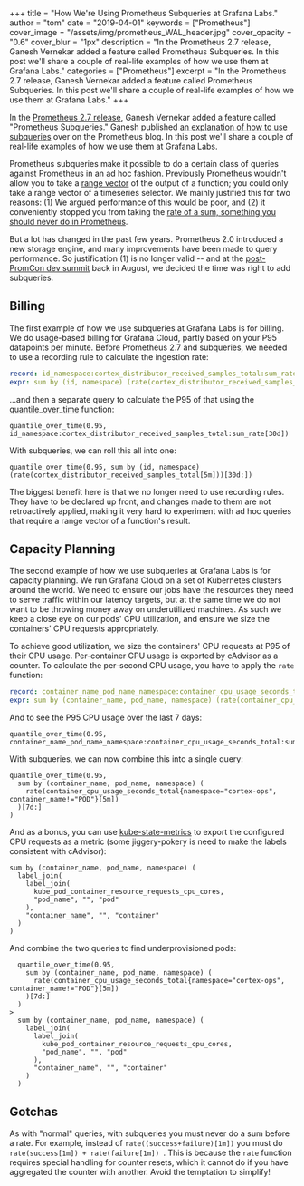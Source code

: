 +++
title = "How We're Using Prometheus Subqueries at Grafana Labs."
author = "tom"
date = "2019-04-01"
keywords = ["Prometheus"]
cover_image = "/assets/img/prometheus_WAL_header.jpg"
cover_opacity = "0.6"
cover_blur = "1px"
description = "In the Prometheus 2.7 release, Ganesh Vernekar added a feature called Prometheus Subqueries. In this post we'll share a couple of real-life examples of how we use them at Grafana Labs."
categories = ["Prometheus"]
excerpt = "In the Prometheus 2.7 release, Ganesh Vernekar added a feature called Prometheus Subqueries. In this post we'll share a couple of real-life examples of how we use them at Grafana Labs."
+++

In the [Prometheus 2.7 release](https://github.com/prometheus/prometheus/releases/tag/v2.7.0), Ganesh Vernekar added a feature called "Prometheus Subqueries." Ganesh published [an explanation of how to use subqueries](https://prometheus.io/blog/2019/01/28/subquery-support/) over on the Prometheus blog. In this post we'll share a couple of real-life examples of how we use them at Grafana Labs.

Prometheus subqueries make it possible to do a certain class of queries against Prometheus in an ad hoc fashion. Previously Prometheus wouldn't allow you to take a [range vector](https://prometheus.io/docs/prometheus/latest/querying/basics/#range-vector-selectors) of the output of a function; you could only take a range vector of a timeseries selector. We mainly justified this for two reasons: (1) We argued performance of this would be poor, and (2) it conveniently stopped you from taking the [rate of a sum, something you should never do in Prometheus](https://www.robustperception.io/rate-then-sum-never-sum-then-rate).

But a lot has changed in the past few years. Prometheus 2.0 introduced a new storage engine, and many improvements have been made to query performance. So justification (1) is no longer valid -- and at the [post-PromCon dev summit](https://groups.google.com/forum/#!topic/prometheus-developers/NdvpnJnttRo) back in August, we decided the time was right to add subqueries.

## Billing

The first example of how we use subqueries at Grafana Labs is for billing.  We do usage-based billing for Grafana Cloud, partly based on your P95 datapoints per minute. Before Prometheus 2.7 and subqueries, we needed to use a recording rule to calculate the ingestion rate:

```yaml
record: id_namespace:cortex_distributor_received_samples_total:sum_rate
expr: sum by (id, namespace) (rate(cortex_distributor_received_samples_total[5m]))
```

...and then a separate query to calculate the P95 of that using the [quantile_over_time](https://prometheus.io/docs/prometheus/latest/querying/functions/#aggregation_over_time) function:

```
quantile_over_time(0.95, id_namespace:cortex_distributor_received_samples_total:sum_rate[30d])
```

With subqueries, we can roll this all into one:

```
quantile_over_time(0.95, sum by (id, namespace) (rate(cortex_distributor_received_samples_total[5m]))[30d:])
```

The biggest benefit here is that we no longer need to use recording rules. They have to be declared up front, and changes made to them are not retroactively applied, making it very hard to experiment with ad hoc queries that require a range vector of a function's result.

## Capacity Planning

The second example of how we use subqueries at Grafana Labs is for capacity planning. We run Grafana Cloud on a set of Kubernetes clusters around the world. We need to ensure our jobs have the resources they need to serve traffic within our latency targets, but at the same time we do not want to be throwing money away on underutilized machines. As such we keep a close eye on our pods' CPU utilization, and ensure we size the containers' CPU requests appropriately.

To achieve good utilization, we size the containers' CPU requests at P95 of their CPU usage. Per-container CPU usage is exported by cAdvisor as a counter. To calculate the per-second CPU usage, you have to apply the `rate` function:

```yaml
record: container_name_pod_name_namespace:container_cpu_usage_seconds_total:sum_rate_5m
expr: sum by (container_name, pod_name, namespace) (rate(container_cpu_usage_seconds_total{namespace="cortex-ops", container_name!="POD"}[5m]))
```

And to see the P95 CPU usage over the last 7 days:

```
quantile_over_time(0.95, container_name_pod_name_namespace:container_cpu_usage_seconds_total:sum_rate_5m[7d])
```

With subqueries, we can now combine this into a single query:

```
quantile_over_time(0.95,
  sum by (container_name, pod_name, namespace) (
    rate(container_cpu_usage_seconds_total{namespace="cortex-ops", container_name!="POD"}[5m])
  )[7d:]
)
```

And as a bonus, you can use [kube-state-metrics](https://github.com/kubernetes/kube-state-metrics) to export the configured CPU requests as a metric (some jiggery-pokery is need to make the labels consistent with cAdvisor):

```
sum by (container_name, pod_name, namespace) (
  label_join(
    label_join(
      kube_pod_container_resource_requests_cpu_cores,
      "pod_name", "", "pod"
    ),
    "container_name", "", "container"
  )
)
```

And combine the two queries to find underprovisioned pods:

```
  quantile_over_time(0.95,
    sum by (container_name, pod_name, namespace) (
      rate(container_cpu_usage_seconds_total{namespace="cortex-ops", container_name!="POD"}[5m])
    )[7d:]
  )
>
  sum by (container_name, pod_name, namespace) (
    label_join(
      label_join(
        kube_pod_container_resource_requests_cpu_cores,
        "pod_name", "", "pod"
      ),
      "container_name", "", "container"
    )
  )
```

## Gotchas

As with "normal" queries, with subqueries you must never do a sum before a rate. For example, instead of `rate((success+failure)[1m])` you must do `rate(success[1m]) + rate(failure[1m]) `. This is because the `rate` function requires special handling for counter resets, which it cannot do if you have aggregated the counter with another. Avoid the temptation to simplify!

